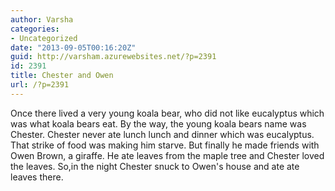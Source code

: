 ```yaml
---
author: Varsha
categories:
- Uncategorized
date: "2013-09-05T00:16:20Z"
guid: http://varsham.azurewebsites.net/?p=2391
id: 2391
title: Chester and Owen
url: /?p=2391
---
```


Once there lived a very young koala bear, who did not like eucalyptus which was what koala bears eat. By the way, the young koala bears name was Chester. Chester never ate lunch lunch and dinner which was eucalyptus. That strike of food was making him starve. But finally he made friends with Owen Brown, a giraffe. He ate leaves from the maple tree and Chester loved the leaves. So,in the night Chester snuck to Owen's house and ate ate leaves there.